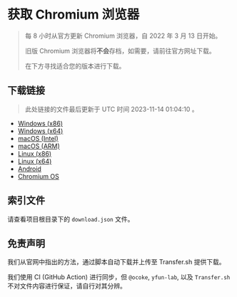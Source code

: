 # 获取 Chromium 浏览器

> 每 8 小时从官方更新 Chromium 浏览器，自 2022 年 3 月 13 日开始。
> 
> 旧版 Chromium 浏览器将**不会**存档，如需要，请前往官方网址下载。
>
> 在下方寻找适合您的版本进行下载。

## 下载链接

> 此处链接的文件最后更新于 UTC 时间 2023-11-14 01:04:10
。

- [Windows (x86)](https://transfer.sh/QciRJmtGBh/Win.zip)
- [Windows (x64)](https://transfer.sh/Ugt2cfqhke/Win_x64.zip)
- [macOS (Intel)](https://transfer.sh/IbcLBRmP1R/Mac.zip)
- [macOS (ARM)](https://transfer.sh/VbdIubyB2i/Mac_Arm.zip)
- [Linux (x86)](https://transfer.sh/UseUbSqxGh/Linux.zip)
- [Linux (x64)](https://transfer.sh/julA5bdWoM/Linux_x64.zip)
- [Android](https://transfer.sh/gteoqvbf2f/Android.zip)
- [Chromium OS](https://transfer.sh/6hyNiilhMe/Linux_ChromiumOS_Full.zip)

## 索引文件

请查看项目根目录下的 `download.json` 文件。

## 免责声明

我们从官网中指出的方法，通过脚本自动下载并上传至 Transfer.sh 提供下载。

我们使用 CI (GitHub Action) 进行同步，但 `@ocoke`, `yfun-lab`, 以及 `Transfer.sh` 不对文件内容进行保证，请自行对其分辨。
